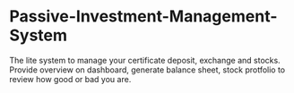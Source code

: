 # Passive-Investment-Management-System
The lite system to manage your certificate deposit, exchange and stocks. Provide overview on dashboard, generate balance sheet, stock protfolio to review how good or bad you are.
